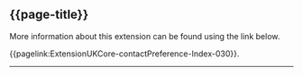 ## {{page-title}}

More information about this extension can be found using the link below.

{{pagelink:ExtensionUKCore-contactPreference-Index-030}}.

---

